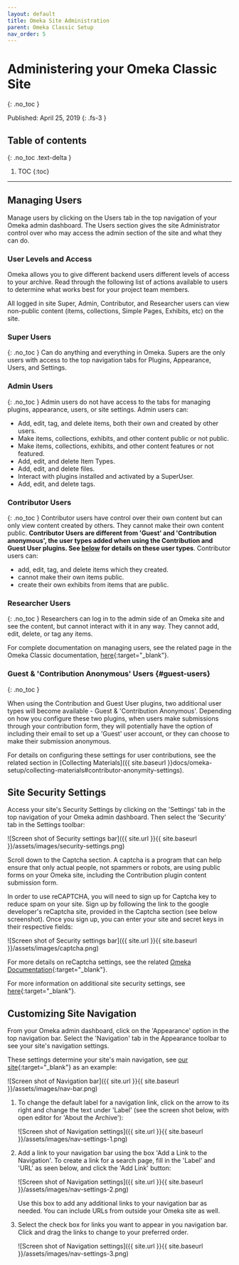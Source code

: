 ```yaml
---
layout: default
title: Omeka Site Administration
parent: Omeka Classic Setup
nav_order: 5
---
```


# Administering your Omeka Classic Site
{: .no_toc }

Published: April 25, 2019
{: .fs-3 }

## Table of contents
{: .no_toc .text-delta }

1. TOC
{:toc}

---

## Managing Users

Manage users by clicking on the Users tab in the top navigation of your Omeka admin dashboard. The Users section gives the site Administrator control over who may access the admin section of the site and what they can do.

### User Levels and Access

Omeka allows you to give different backend users different levels of access to your archive. Read through the following list of actions available to users to determine what works best for your project team members.

All logged in site Super, Admin, Contributor, and Researcher users can view non-public content (items, collections, Simple Pages, Exhibits, etc) on the site.

### Super Users
{: .no_toc }
Can do anything and everything in Omeka.
Supers are the only users with access to the top navigation tabs for Plugins, Appearance, Users, and Settings.

### Admin Users
{: .no_toc }
Admin users do not have access to the tabs for managing plugins, appearance, users, or site settings.
Admin users can:

- Add, edit, tag, and delete items, both their own and created by other users.
- Make items, collections, exhibits, and other content public or not public.
- Make items, collections, exhibits, and other content features or not featured.
- Add, edit, and delete Item Types.
- Add, edit, and delete files.
- Interact with plugins installed and activated by a SuperUser.
- Add, edit, and delete tags.

### Contributor Users
{: .no_toc }
Contributor users have control over their own content but can only view content created by others. They cannot make their own content public. **Contributor Users are different from 'Guest' and 'Contribution anonymous', the user types added when using the Contribution and Guest User plugins. See [below](#guest-users) for details on these user types**. 
Contributor users can:

- add, edit, tag, and delete items which they created.
- cannot make their own items public.
- create their own exhibits from items that are public.

### Researcher Users
{: .no_toc }
Researchers can log in to the admin side of an Omeka site and see the content, but cannot interact with it in any way. They cannot add, edit, delete, or tag any items.

For complete documentation on managing users, see the related page in the Omeka Classic documentation, [here](https://omeka.org/classic/docs/Admin/Users/){:target="_blank"}.

### Guest & 'Contribution Anonymous' Users {#guest-users}
{: .no_toc }

When using the Contribution and Guest User plugins, two additional user types will become available - Guest & 'Contribution Anonymous'. Depending on how you configure these two plugins, when users make submissions through your contribution form, they will potentially have the option of including their email to set up a 'Guest' user account, or they can choose to make their submission anonymous. 

For details on configuring these settings for user contributions, see the related section in [Collecting Materials]({{ site.baseurl }}docs/omeka-setup/collecting-materials#contributor-anonymity-settings).

## Site Security Settings

Access your site's Security Settings by clicking on the 'Settings' tab in the top navigation of your Omeka admin dashboard. Then select the 'Security' tab in the Settings toolbar:

![Screen shot of Security settings bar]({{ site.url }}{{ site.baseurl }}/assets/images/security-settings.png)

Scroll down to the Captcha section. A captcha is a program that can help ensure that only actual people, not spammers or robots, are using public forms on your Omeka site, including the Contribution plugin content submission form.

In order to use reCAPTCHA, you will need to sign up for Captcha key to reduce spam on your site. Sign up by following the link to the google developer's reCaptcha site, provided in the Captcha section (see below screenshot). Once you sign up, you can enter your site and secret keys in their respective fields:

![Screen shot of Security settings bar]({{ site.url }}{{ site.baseurl }}/assets/images/captcha.png)

For more details on reCaptcha settings, see the related [Omeka Documentation](https://omeka.org/classic/docs/Admin/Settings/ReCaptcha/){:target="_blank"}.

For more information on additional site security settings, see [here](https://omeka.org/classic/docs/Admin/Settings/Security_Settings/){:target="_blank"}.

## Customizing Site Navigation

From your Omeka admin dashboard, click on the 'Appearance' option in the top navigation bar. Select the 'Navigation' tab in the Appearance toolbar to see your site's navigation settings.

These settings determine your site's main navigation, see [our site](http://digitalcollecting.lib.virginia.edu/rally/){:target="_blank"} as an example:

![Screen shot of Navigation bar]({{ site.url }}{{ site.baseurl }}/assets/images/nav-bar.png)

1. To change the default label for a navigation link, click on the arrow to its right and change the text under 'Label' (see the screen shot below, with open editor for 'About the Archive'):

    ![Screen shot of Navigation settings]({{ site.url }}{{ site.baseurl }}/assets/images/nav-settings-1.png)

2. Add a link to your navigation bar using the box 'Add a Link to the Navigation'. To create a link for a search page, fill in the 'Label' and 'URL' as seen below, and click the 'Add Link' button:

    ![Screen shot of Navigation settings]({{ site.url }}{{ site.baseurl }}/assets/images/nav-settings-2.png)

    Use this box to add any additional links to your navigation bar as needed. You can include URLs from outside your Omeka site as well. 

3. Select the check box for links you want to appear in you navigation bar. Click and drag the links to change to your preferred order.

    ![Screen shot of Navigation settings]({{ site.url }}{{ site.baseurl }}/assets/images/nav-settings-3.png)

